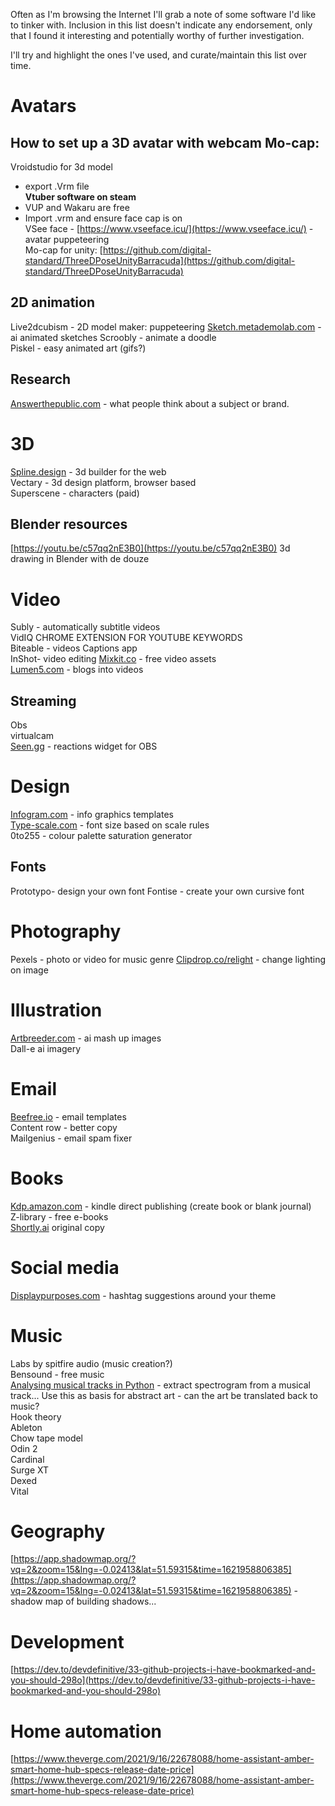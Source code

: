 Often as I'm browsing the Internet I'll grab a note of some software I'd like to tinker with. Inclusion in this list doesn't indicate any endorsement, only that I found it interesting and potentially worthy of further investigation.

I'll try and highlight the ones I've used, and curate/maintain this list over time.

# Avatars
## How to set up a 3D avatar with webcam Mo-cap:
Vroidstudio for 3d model 
- export .Vrm file  
**Vtuber software on steam**  
- VUP and Wakaru are free  
- Import .vrm and ensure face cap is on  
VSee face - [https://www.vseeface.icu/](https://www.vseeface.icu/) - avatar puppeteering  
Mo-cap for unity: [https://github.com/digital-standard/ThreeDPoseUnityBarracuda](https://github.com/digital-standard/ThreeDPoseUnityBarracuda)  

## 2D animation
Live2dcubism  - 2D model maker: puppeteering
[Sketch.metademolab.com](http://sketch.metademolab.com/) - ai animated sketches 
Scroobly - animate a doodle  
Piskel - easy animated art (gifs?)  


## Research
[Answerthepublic.com](http://answerthepublic.com/) - what people think about a subject or brand.  

# 3D
[Spline.design](http://spline.design/) - 3d builder for the web  
Vectary - 3d design platform, browser based  
Superscene - characters (paid) 

## Blender resources
[https://youtu.be/c57qq2nE3B0](https://youtu.be/c57qq2nE3B0) 3d drawing in Blender with de douze  
  
# Video
Subly - automatically subtitle videos  
VidIQ CHROME EXTENSION FOR YOUTUBE KEYWORDS  
Biteable - videos 
Captions app  
InShot- video editing 
[Mixkit.co](http://mixkit.co/) - free video assets  
[Lumen5.com](http://lumen5.com/) - blogs into videos  

## Streaming
Obs  
virtualcam  
[Seen.gg](http://seen.gg/) - reactions widget for OBS  

# Design
[Infogram.com](http://infogram.com/) - info graphics templates  
[Type-scale.com](http://type-scale.com/) - font size based on scale rules  
0to255 - colour palette saturation generator  

## Fonts
Prototypo- design your own font
Fontise - create your own cursive font  

# Photography
Pexels - photo or video for music genre 
[Clipdrop.co/relight](http://clipdrop.co/relight) - change lighting on image  

# Illustration
[Artbreeder.com](http://artbreeder.com/) - ai mash up images  
Dall-e ai imagery  

# Email
[Beefree.io](http://beefree.io/) - email templates  
Content row - better copy  
Mailgenius - email spam fixer  

# Books
[Kdp.amazon.com](http://kdp.amazon.com/) - kindle direct publishing (create book or blank journal)  
Z-library - free e-books  
[Shortly.ai](http://shortly.ai/) original copy

# Social media
[Displaypurposes.com](http://displaypurposes.com/) - hashtag suggestions around your theme  

# Music
Labs by spitfire audio (music creation?)  
Bensound - free music  
[Analysing musical tracks in Python](https://towardsdatascience.com/music-genre-classification-with-python-c714d032f0d8) - extract spectrogram from a musical track... Use this as basis for abstract art - can the art be translated back to music?  
Hook theory  
Ableton  
Chow tape model  
Odin 2  
Cardinal  
Surge XT  
Dexed  
Vital


# Geography
[https://app.shadowmap.org/?vq=2&zoom=15&lng=-0.02413&lat=51.59315&time=1621958806385](https://app.shadowmap.org/?vq=2&zoom=15&lng=-0.02413&lat=51.59315&time=1621958806385) - shadow map of building shadows...  
  
# Development
[https://dev.to/devdefinitive/33-github-projects-i-have-bookmarked-and-you-should-298o](https://dev.to/devdefinitive/33-github-projects-i-have-bookmarked-and-you-should-298o)  

# Home automation  
[https://www.theverge.com/2021/9/16/22678088/home-assistant-amber-smart-home-hub-specs-release-date-price](https://www.theverge.com/2021/9/16/22678088/home-assistant-amber-smart-home-hub-specs-release-date-price)  
    
